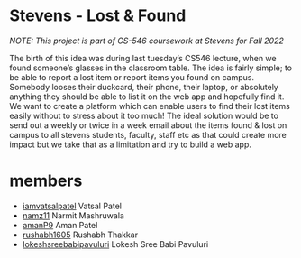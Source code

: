 # Stevens - Lost & Found

_NOTE: This project is part of CS-546 coursework at Stevens for Fall 2022_

The birth of this idea was during last tuesday’s CS546 lecture, when we found someone’s glasses in the classroom table. The idea is fairly simple; to be able to report a lost item or report items you found on campus. Somebody looses their duckcard, their phone, their laptop, or absolutely anything they should be able to list it on the web app and hopefully find it. We want to create a platform which can enable users to find their lost items easily without to stress about it too much! The ideal solution would be to send out a weekly or twice in a week email about the items found & lost on campus to all stevens students, faculty, staff etc as that could create more impact but we take that as a limitation and try to build a web app.

# members

- [iamvatsalpatel](https://github.com/iamvatsalpatel) Vatsal Patel
- [namz11](https://github.com/namz11) Narmit Mashruwala
- [amanP9](https://github.com/amanP9) Aman Patel
- [rushabh1605](https://github.com/rushabh1605) Rushabh Thakkar
- [lokeshsreebabipavuluri](https://github.com/lokeshsreebabipavuluri) Lokesh Sree Babi Pavuluri
